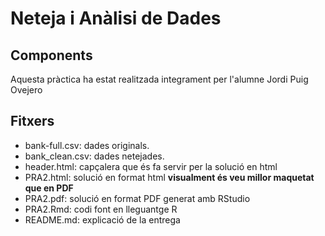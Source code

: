 # Neteja i Anàlisi de Dades

## Components
Aquesta pràctica ha estat realitzada integrament per l'alumne Jordi Puig Ovejero

## Fitxers
* bank-full.csv: dades originals.
* bank_clean.csv: dades netejades.
* header.html: capçalera que és fa servir per la solució en html
* PRA2.html: solució en format html **visualment és veu millor maquetat que en PDF**
* PRA2.pdf: solució en format PDF generat amb RStudio
* PRA2.Rmd: codi font en lleguantge R
* README.md: explicació de la entrega

